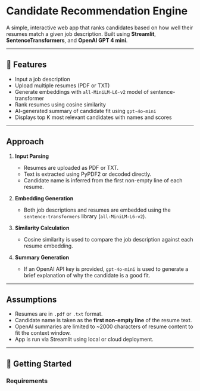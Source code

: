 # Candidate Recommendation Engine

A simple, interactive web app that ranks candidates based on how well their resumes match a given job description. Built using **Streamlit**, **SentenceTransformers**, and **OpenAI GPT 4 mini**.

---

## 🔧 Features

- Input a job description
- Upload multiple resumes (PDF or TXT)
- Generate embeddings with `all-MiniLM-L6-v2` model of sentence-transformer
- Rank resumes using cosine similarity
- AI-generated summary of candidate fit using `gpt-4o-mini`
- Displays top K most relevant candidates with names and scores

---

## Approach

1. **Input Parsing**
   - Resumes are uploaded as PDF or TXT.
   - Text is extracted using PyPDF2 or decoded directly.
   - Candidate name is inferred from the first non-empty line of each resume.

2. **Embedding Generation**
   - Both job descriptions and resumes are embedded using the `sentence-transformers` library (`all-MiniLM-L6-v2`).

3. **Similarity Calculation**
   - Cosine similarity is used to compare the job description against each resume embedding.

4. **Summary Generation**
   - If an OpenAI API key is provided, `gpt-4o-mini` is used to generate a brief explanation of why the candidate is a good fit.

---

## Assumptions

- Resumes are in `.pdf` or `.txt` format.
- Candidate name is taken as the **first non-empty line** of the resume text.
- OpenAI summaries are limited to ~2000 characters of resume content to fit the context window.
- App is run via Streamlit using local or cloud deployment.

---

## 🚀 Getting Started

### Requirements

